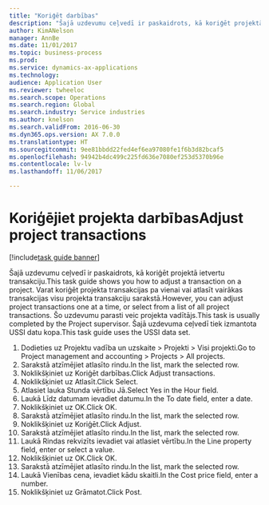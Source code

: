 ```yaml
--- 
title: "Koriģēt darbības"
description: "Šajā uzdevumu ceļvedī ir paskaidrots, kā koriģēt projektā ietvertu transakciju."
author: KimANelson
manager: AnnBe
ms.date: 11/01/2017
ms.topic: business-process
ms.prod: 
ms.service: dynamics-ax-applications
ms.technology: 
audience: Application User
ms.reviewer: twheeloc
ms.search.scope: Operations
ms.search.region: Global
ms.search.industry: Service industries
ms.author: knelson
ms.search.validFrom: 2016-06-30
ms.dyn365.ops.version: AX 7.0.0
ms.translationtype: HT
ms.sourcegitcommit: 9ee81bbdd22fed4ef6ea97080fe1f6b3d82bcaf5
ms.openlocfilehash: 94942b4dc499c225fd636e7080ef253d5370b96e
ms.contentlocale: lv-lv
ms.lasthandoff: 11/06/2017

---
```

# <a name="adjust-project-transactions"></a><span data-ttu-id="c7f73-103">Koriģējiet projekta darbības</span><span class="sxs-lookup"><span data-stu-id="c7f73-103">Adjust project transactions</span></span>

[!include[task guide banner](../../includes/task-guide-banner.md)]

<span data-ttu-id="c7f73-104">Šajā uzdevumu ceļvedī ir paskaidrots, kā koriģēt projektā ietvertu transakciju.</span><span class="sxs-lookup"><span data-stu-id="c7f73-104">This task guide shows you how to adjust a transaction on a project.</span></span> <span data-ttu-id="c7f73-105">Varat koriģēt projekta transakcijas pa vienai vai atlasīt vairākas transakcijas visu projekta transakciju sarakstā.</span><span class="sxs-lookup"><span data-stu-id="c7f73-105">However, you can adjust project transactions one at a time, or select from a list of all project transactions.</span></span> <span data-ttu-id="c7f73-106">Šo uzdevumu parasti veic projekta vadītājs.</span><span class="sxs-lookup"><span data-stu-id="c7f73-106">This task is usually completed by the Project supervisor.</span></span> <span data-ttu-id="c7f73-107">Šajā uzdevuma ceļvedī tiek izmantota USSI datu kopa.</span><span class="sxs-lookup"><span data-stu-id="c7f73-107">This task guide uses the USSI data set.</span></span>

1. <span data-ttu-id="c7f73-108">Dodieties uz Projektu vadība un uzskaite > Projekti > Visi projekti.</span><span class="sxs-lookup"><span data-stu-id="c7f73-108">Go to Project management and accounting > Projects > All projects.</span></span> 
2. <span data-ttu-id="c7f73-109">Sarakstā atzīmējiet atlasīto rindu.</span><span class="sxs-lookup"><span data-stu-id="c7f73-109">In the list, mark the selected row.</span></span> 
3. <span data-ttu-id="c7f73-110">Noklikšķiniet uz Koriģēt darbības.</span><span class="sxs-lookup"><span data-stu-id="c7f73-110">Click Adjust transactions.</span></span> 
4. <span data-ttu-id="c7f73-111">Noklikšķiniet uz Atlasīt.</span><span class="sxs-lookup"><span data-stu-id="c7f73-111">Click Select.</span></span> 
5. <span data-ttu-id="c7f73-112">Atlasiet lauka Stunda vērtību Jā.</span><span class="sxs-lookup"><span data-stu-id="c7f73-112">Select Yes in the Hour field.</span></span> 
6. <span data-ttu-id="c7f73-113">Laukā Līdz datumam ievadiet datumu.</span><span class="sxs-lookup"><span data-stu-id="c7f73-113">In the To date field, enter a date.</span></span> 
7. <span data-ttu-id="c7f73-114">Noklikšķiniet uz OK.</span><span class="sxs-lookup"><span data-stu-id="c7f73-114">Click OK.</span></span> 
8. <span data-ttu-id="c7f73-115">Sarakstā atzīmējiet atlasīto rindu.</span><span class="sxs-lookup"><span data-stu-id="c7f73-115">In the list, mark the selected row.</span></span> 
9. <span data-ttu-id="c7f73-116">Noklikšķiniet uz Koriģēt.</span><span class="sxs-lookup"><span data-stu-id="c7f73-116">Click Adjust.</span></span> 
10. <span data-ttu-id="c7f73-117">Sarakstā atzīmējiet atlasīto rindu.</span><span class="sxs-lookup"><span data-stu-id="c7f73-117">In the list, mark the selected row.</span></span> 
11. <span data-ttu-id="c7f73-118">Laukā Rindas rekvizīts ievadiet vai atlasiet vērtību.</span><span class="sxs-lookup"><span data-stu-id="c7f73-118">In the Line property field, enter or select a value.</span></span> 
12. <span data-ttu-id="c7f73-119">Noklikšķiniet uz OK.</span><span class="sxs-lookup"><span data-stu-id="c7f73-119">Click OK.</span></span> 
13. <span data-ttu-id="c7f73-120">Sarakstā atzīmējiet atlasīto rindu.</span><span class="sxs-lookup"><span data-stu-id="c7f73-120">In the list, mark the selected row.</span></span> 
14. <span data-ttu-id="c7f73-121">Laukā Vienības cena, ievadiet kādu skaitli.</span><span class="sxs-lookup"><span data-stu-id="c7f73-121">In the Cost price field, enter a number.</span></span> 
15. <span data-ttu-id="c7f73-122">Noklikšķiniet uz Grāmatot.</span><span class="sxs-lookup"><span data-stu-id="c7f73-122">Click Post.</span></span> 

